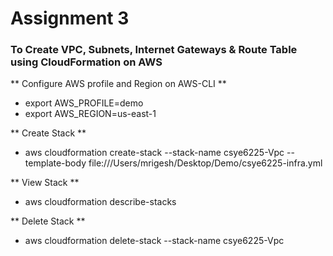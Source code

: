 # Assignment 3

### To Create VPC, Subnets, Internet Gateways & Route Table using CloudFormation on AWS


** Configure AWS profile and Region on AWS-CLI **

- export AWS_PROFILE=demo
- export AWS_REGION=us-east-1

** Create  Stack **
- aws cloudformation create-stack --stack-name csye6225-Vpc --template-body file:///Users/mrigesh/Desktop/Demo/csye6225-infra.yml

** View Stack **
- aws cloudformation describe-stacks

** Delete Stack **
- aws cloudformation delete-stack --stack-name csye6225-Vpc



